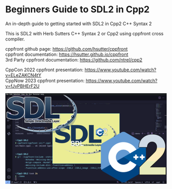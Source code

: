 # Beginners Guide to SDL2 in Cpp2

An in-depth guide to getting started with SDL2 in Cpp2 C++ Syntax 2

This is SDL2 with Herb Sutters C++ Syntax 2 or Cpp2 using cppfront cross compiler.

cppfront github page: https://github.com/hsutter/cppfront \
cppfront documentation: https://hsutter.github.io/cppfront \
3rd Party cppfront documentation: https://github.com/ntrel/cpp2

CppCon 2022 cppfront presentation: https://www.youtube.com/watch?v=ELeZAKCN4tY \
CppNow 2023 cppfront presentation: https://www.youtube.com/watch?v=fJvPBHErF2U

![Screenshot](screenshot.png)
